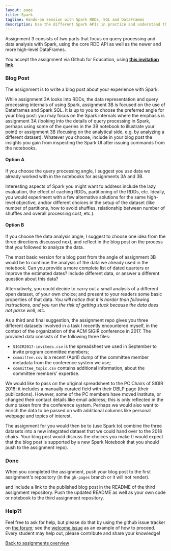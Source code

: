 ```yaml
---
layout: page
title: Spark
tagline: Hands-on session with Spark RDDs, SQL and DataFrames
description: Use the different Spark APIs in practice and understand their inner workings.
---
```


Assignment 3 consists of two parts that focus on query processing and data analysis with Spark,
using the core RDD API as well as the newer and more high-level DataFrames.

You accept the assignment via Github for Education, using 
[__this invitation link__](https://classroom.github.com/assignment-invitations/ba5deb387f2b05e70253cf91e478d076).

### Blog Post

The assignment is to write a blog post about your experience with Spark.

While assignment 3A looks into RDDs, the data representation and query processing internals of using Spark,
assignment 3B is focused on the use of Dataframes and Spark SQL. It is up to you to choose the preferred angle
for your blog post: you may focus on the Spark internals where the emphasis is assignment 3A (looking into the
details of query processing in Spark, perhaps using some of the queries in the 3B notebook to illustrate your
point) or assignment 3B (focusing on the analytical side, e.g. by analyzing a different dataset).
Whatever you choose, include in your blog post the insights you gain from inspecting the Spark UI after
issuing commands from the notebooks.

#### Option A

If you choose the query processing angle, I suggest you use data we already worked with in the notebooks
for assignments 3A and 3B.

Interesting aspects of Spark you might want to address include the lazy evaluation, the effect of caching RDDs,
partitioning of the RDDs, etc. Ideally, you would experiment with a few alternative solutions for the same
high-level objective, and/or different choices in the setup of the dataset (like number of partitions, how
to avoid shuffles, relationship between number of shuffles and overall processing cost, etc.).

#### Option B

If you choose the data analysis angle, I suggest to choose one idea from the three directions discussed next,
and reflect in the blog post on the process that you followed to analyze the data.

The most basic version for a blog post from the angle of assignment 3B would be to continue the analysis of the
data we already used in the notebook. Can you provide a more complete list of dated quarters or improve the estimated
dates? Include different data, or answer a different question about this data?

Alternatively, you could decide to carry out a small analysis of a different open dataset, of your own choice;
and present to your readers some basic properties of that data. _You will notice that it is harder than following
instructions, and you run the risk of getting stuck because the data does not parse well, etc._

As a third and final suggestion, the assignment repo gives you three different datasets involved in 
a task I recently encountered myself, in the context of the organization of the ACM SIGIR conference in 2017.
The provided data consists of the following three files:

* `SIGIR2017-invitees.csv` is the spreadsheet we used in September to invite program committee members;
* `committee.csv` is a recent (April) dump of the committee member metadata from the conference system we use;
* `committee_topic.csv` contains additional information, about the committee members' expertise.

We would like to pass on the original spreadsheet to the PC Chairs of SIGIR 2018; it includes a manually curated
field with their DBLP page (their publications). However, some of the PC members have moved institute, or changed their
contact details like email address; this is only reflected in the dump taken from the conference system.
Perhaps we would also want to enrich the data to be passed on with additional columns like personal webpage
and topics of interest.

The assignment for you would then be to (use Spark to) combine the three datasets into a new integrated dataset
that we could hand over to the 2018 chairs. Your blog post would discuss the choices you make (I would expect
that the blog post is supported by a new Spark Notebook that you should push to the assignment repo).

### Done

When you completed the assignment, push your blog post to the first assignment's repository
(in the `gh-pages` branch or it will not render).

and include a link to the published blog post in the README of the third assignment repository.
Push the updated README as well as your own code or notebook to the third assignment repository.

### Help?!

Feel free to ask for help, but please do that by using the github issue tracker on [the forum](https://github.com/rubigdata/forum-2017/); 
see the [welcome issue](https://github.com/rubigdata/forum-2017/issues/1) as an example of how to proceed.
Every student may help out, please contribute and share your knowledge! 

[Back to assignments overview](../index.html)


